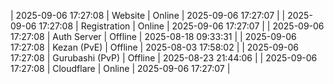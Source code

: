 | 2025-09-06 17:27:08 | Website | Online | 2025-09-06 17:27:07 |
| 2025-09-06 17:27:08 | Registration | Online | 2025-09-06 17:27:07 |
| 2025-09-06 17:27:08 | Auth Server | Offline | 2025-08-18 09:33:31 |
| 2025-09-06 17:27:08 | Kezan (PvE) | Offline | 2025-08-03 17:58:02 |
| 2025-09-06 17:27:08 | Gurubashi (PvP) | Offline | 2025-08-23 21:44:06 |
| 2025-09-06 17:27:08 | Cloudflare | Online | 2025-09-06 17:27:07 |
